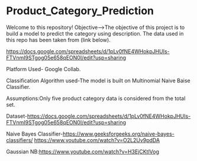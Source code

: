 # Product_Category_Prediction

Welcome to this repository! 
Objective-->The objective of this project is to build a model to predict the category using description.
The data used in this repo has been taken from (link below).

https://docs.google.com/spreadsheets/d/1pLv0fNE4WHokpJHUIs-FTVnmI9STgog05e658qEON0I/edit?usp=sharing

Platform Used- Google Collab.

Classification Algorithm used-The model is built on Multinomial Naive Baise Classifier.

Assumptions:Only five product category data is considered from the total set.

Dataset-https://docs.google.com/spreadsheets/d/1pLv0fNE4WHokpJHUIs-FTVnmI9STgog05e658qEON0I/edit?usp=sharing

Naive Bayes Classifier-https://www.geeksforgeeks.org/naive-bayes-classifiers/
https://www.youtube.com/watch?v=O2L2Uv9pdDA

Gaussian NB:https://www.youtube.com/watch?v=H3EjCKtlVog


    

    





